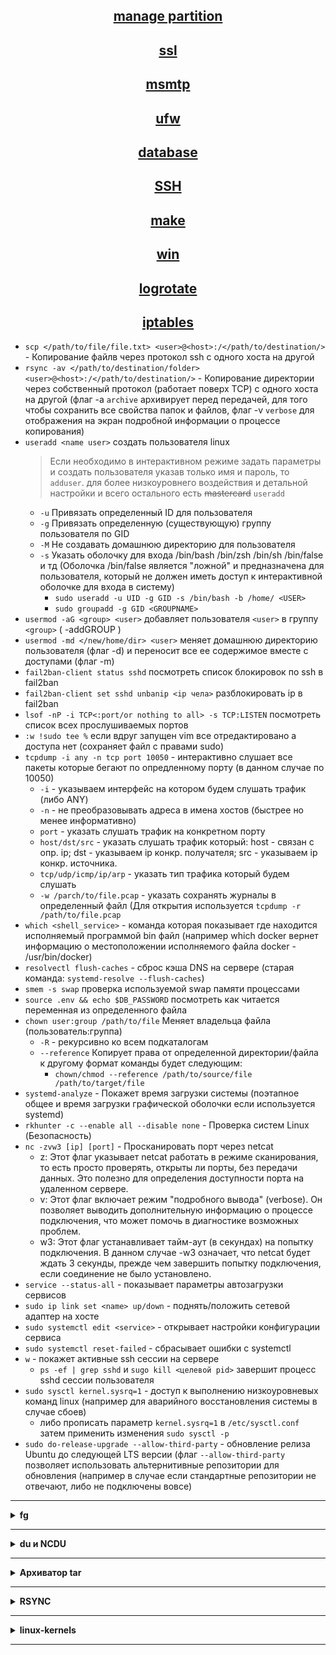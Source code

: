 <div align="center">

## [manage partition](https://github.com/Limewax163/help_unix/tree/main/manage_partition/README.md)

## [ssl](https://github.com/Limewax163/help_unix/tree/main/SSL/README.md)

## [msmtp](https://github.com/Limewax163/help_unix/tree/main/msmtp/README.md)

## [ufw](https://github.com/Limewax163/help_unix/tree/main/ufw/README.md)

## [database](https://github.com/Limewax163/help_unix/blob/main/database/README..md)

## [SSH](https://github.com/Limewax163/help_unix/blob/main/SSH/README.md)

## [make](https://github.com/Limewax163/help_unix/tree/main/make/README.md)

## [win](https://github.com/Limewax163/help_unix/tree/main/win/README.md)

## [logrotate](https://github.com/Limewax163/help_unix/blob/main/logrotate/README.md)

## [iptables](https://github.com/Limewax163/help_unix/blob/main/iptables/README.md)
</div>

- `scp </path/to/file/file.txt> <user>@<host>:/</path/to/destination/>` - Копирование файлв через протокол ssh с одного хоста на другой
- `rsync -av </path/to/destination/folder> <user>@<host>:/</path/to/destination/>` - Копирование директории через собственный протокол (работает поверх TCP) с одного хоста на другой (флаг -a `archive` архивирует перед передачей, для того чтобы сохранить все свойства папок и файлов, флаг -v `verbose` для отображения на экран подробной информации о процессе копирования)
- `useradd <name user>` создать пользователя linux
  >Если необходимо в интерактивном режиме задать параметры и создать пользователя указав только имя и пароль, то `adduser`. для более низкоуровнего воздействия и детальной настройки и всего остального есть ~~mastercard~~ `useradd`
  - `-u` Привязать определенный ID для пользователя
  - `-g` Привязать определенную (существующую) группу пользователя по GID
  - `-M` Не создавать домашнюю директорию для пользователя
  - `-s` Указать оболочку для входа /bin/bash /bin/zsh /bin/sh /bin/false и тд (Оболочка /bin/false является "ложной" и предназначена для пользователя, который не должен иметь доступ к интерактивной оболочке для входа в систему)
    - `sudo useradd -u UID -g GID -s /bin/bash -b /home/ <USER>`
    - `sudo groupadd -g GID <GROUPNAME>`
- `usermod -aG <group> <user>` добавляет пользователя `<user>` в группу `<group>` ( -addGROUP )
- `usermod -md </new/home/dir> <user>` меняет домашнюю директорию пользователя (флаг -d) и переносит все ее содержимое вместе с доступами (флаг -m)
- `fail2ban-client status sshd` посмотреть список блокировок по ssh в fail2ban
- `fail2ban-client set sshd unbanip <ip чела>` разблокировать ip в fail2ban
- `lsof -nP -i TCP<:port/or nothing to all> -s TCP:LISTEN` посмотреть список всех прослушиваемых портов
- `:w !sudo tee %` если вдруг запущен vim все отредактировано а доступа нет (сохраняет файл с правами sudo)
- `tcpdump -i any -n tcp port 10050` - интерактивно слушает все пакеты которые бегают по опредленному порту (в данном случае по 10050)
  - `-i` - указываем интерфейс на котором будем слушать трафик (либо ANY)
  - `-n` - не преобразовывать адреса в имена хостов (быстрее но менее информативно)
  - `port` - указать слушать трафик на конкретном порту
  - `host/dst/src` - указать слушать трафик который: host - связан с опр. ip; dst - указываем ip конкр. получателя; src - указываем ip конкр. источника.
  - `tcp/udp/icmp/ip/arp` - указать тип трафика который будем слушать
  - `-w /parch/to/file.pcap` - указать сохранять журналы в определенный файл (Для открытия используется `tcpdump -r /path/to/file.pcap`
- `which <shell_service>` - команда которая показывает где находится исполняемый программой bin файл (например which docker вернет информацию о местоположении исполняемого файла docker - /usr/bin/docker)
- `resolvectl flush-caches` - сброс кэша DNS на сервере (старая команда: `systemd-resolve --flush-caches`)
- `smem -s swap` проверка используемой swap памяти процессами
- `source .env && echo $DB_PASSWORD` посмотреть как читается переменная из определенного файла
- `chown user:group /path/to/file` Меняет владельца файла (пользователь:группа)
  - `-R` - рекурсивно ко всем подкаталогам
  - `--reference` Копирует права от определенной директории/файла к другому формат команды будет следующим:
    - `chown/chmod --reference /path/to/source/file /path/to/target/file`
- `systemd-analyze` - Покажет время загрузки системы (поэтапное общее и время загрузки графической оболочки если используется systemd)
- `rkhunter -c --enable all --disable none` - Проверка систем Linux (Безопасность)
- `nc -zvw3 [ip] [port]` - Просканировать порт через netcat
  - z: Этот флаг указывает netcat работать в режиме сканирования, то есть просто проверять, открыты ли порты, без передачи данных. Это полезно для определения доступности порта на удаленном сервере.
  - v: Этот флаг включает режим "подробного вывода" (verbose). Он позволяет выводить дополнительную информацию о процессе подключения, что может помочь в диагностике возможных проблем.
  - w3: Этот флаг устанавливает тайм-аут (в секундах) на попытку подключения. В данном случае -w3 означает, что netcat будет ждать 3 секунды, прежде чем завершить попытку подключения, если соединение не было установлено.
- `service --status-all` - показывает параметры автозагрузки сервисов
- `sudo ip link set <name> up/down` - поднять/положить сетевой адаптер на хосте
- `sudo systemctl edit <service>` - открывает настройки конфигурации сервиса
- `sudo systemctl reset-failed` - сбрасывает ошибки с systemctl
- `w` - покажет активные ssh сессии на сервере
  - `ps -ef | grep sshd` и `sugo kill <целевой pid>` завершит процесс sshd сессии пользователя
- `sudo sysctl kernel.sysrq=1` - доступ к выполнению низкоуровневых команд linux (например для аварийного восстановления системы в случае сбоев)
  - либо прописать параметр `kernel.sysrq=1` в `/etc/sysctl.conf` затем применить изменения `sudo sysctl -p`
- `sudo do-release-upgrade --allow-third-party` - обновление релиза Ubuntu до следующей LTS версии (флаг `--allow-third-party` позволяет использовать альтернитивные репозитории для обновления (например в случае если стандартные репозитории не отвечают, либо не подключены вовсе)

___

<details>
  <summary><b>fg</b></summary>

 >Сочетанием клавиш `<Ctrl> + <z>` можно отправить интерактивную задачу из консоли в фон

 - `jobs` - посмотреть все задачи в фоне
 - `fg %<номер_задания>` - открыть указанную задачу из фона
 - `kill job`
    ```
    $ jobs
    [1]+  Running                 sleep 100 &

    $ kill %1
    [1]+  Terminated              sleep 100
    ```
</details>

___

<details>
  <summary><b>du и NCDU</b></summary>

`sudo du -sch * .[!.]* | sort -rh | head` - для поиска и сортировки по размеру через du

1. `du` команда для вывода информации о размере файлов и директорий.
2. `-shc` * .[!.]* это опции du, которые указывают команде следующее:
- `s` (или --summarize) позволяет показать только общий размер для каждого аргумента (файл или директория)
- `h` (или --human-readable) выводит размер в удобном для чтения формате (например, KB, MB, GB)
- `c` (или --total) добавляет итоговую строку в конце вывода с общим размером всех файлов и директорий
- * - обрабатывает все файлы и директории в текущей директории.
- `.[!.]*` - обрабатывает скрытые файлы и директории (начинающиеся с точки), кроме . 
3. `|` - это символ "pipe", который перенаправляет вывод одной команды на ввод другой
4. `sort -rh` это команда для сортировки входных данных:
- `-r` (или --reverse) - сортирует в обратном порядке
- `-h` (или --human-numeric-sort) сортирует числа в удобном для чтения формате (например, KB, MB, GB)
5. `head` - это команда для вывода первых строк входных данных (по умолчанию первые 10 строк)

`ncdu /path/to/scan` сервис который сканирует файловую систему и показывает занятое место (визуальный буст du)

</details>

___

<details>
  <summary><b>Архиватор tar</b></summary>

- Флаги:
  - `-c` --create: Создать архив.
  - `-x` --extract, --get: Извлечь файлы из архива.
  - `-f` --file <архив>: Указать имя файла архива.
  - `-t` --list: Показать содержимое архива.
  - `-v` --verbose: Вывести подробный вывод.
  - `-z` --gzip: Использовать gzip для компрессии или декомпрессии архива.
  - `-j` --bzip2: Использовать bzip2 для компрессии или декомпрессии архива.
  - `-r` --append: Добавить файлы к существующему архиву.
  - `--delete:` Удалить файлы из архива.
  - `--strip-components <число>:` Удалить указанное количество компонент пути при извлечении файлов.
  - `--exclude=<шаблон>:` Исключить определенные файлы/директории из архивации (`tar --exclude=/path/to/target_dir/exclude_dir -zcvf /path/to/archive.tar.gz /path/to/target_dir`)
  - `--wildcards:` Включить обработку шаблонов в именах файлов.

</details>

___

<details>
  <summary><b>RSYNC</b></summary>

`rsync -av --ignore-non-existing test2/ test1/`

> rsync в данной команде из директории test2 рекурсивно копирует все файлы и вставляет в директорию test1, причем всю остальную структуру директорий и каталогов он оставляет не тронутой. Условный файл находившийся в test2/path/to/FILE будет скопирован в директорию
> test1/path/to/FILE, а остальные файлы в этой директори останутся не тронутыми

- по флагам:

  - `-a` - это флаг для архивного режима, который включает рекурсивное копирование файлов и директорий, сохранение метаданных (включая права доступа, временные метки и т.д.), и также сохраняет ссылки и устройства.
  - `-v` - это флаг, который включает подробный вывод (verbose mode), позволяя увидеть информацию о копируемых файлах и процессе.
  - `--ignore-non-existing` - опция, которая позволяет игнорировать отсутствующие файлы в директории назначения (если в директории назначения есть файл test_file, а в директории с которой синхронизируются такого файла нет, то он не будет учтен в синхронизации)
  - `--ignore-existing` - опция, которая позволяет игнорировать существующие файлы в директории назначения (если в диретории назначения есть файл test_file И в директории с которой выполняется синхронизация этот файл есть, то он не будет учтен для синхронизации)
  - `--exclude=".env"` - опция, которая исключает копирование файлов (в данном случае конкретный файл - .env и т.д.)

</details>

___

<details>
  <summary><b>linux-kernels</b></summary>

  Красиво и без заморочек можно воспользоваться инструментом `Mainline Kernels`
  ```
  sudo add-apt-repository ppa:cappelikan/ppa
  sudo apt update && sudo apt full-upgrade
  sudo apt install -y mainline
  ```

  После установки нового ядра если при загрузке системы возникает ошибка `bad shim signature` первоначально убедиться что в биосе отключен режим `secure boot`
  
</details>

___
